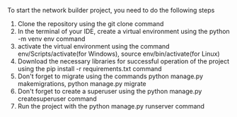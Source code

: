 To start the network builder project, you need to do the following steps

1. Clone the repository using the git clone command
2. In the terminal of your IDE, create a virtual environment using the python -m venv env command
3. activate the virtual environment using the command env/Scripts/activate(for Windows), source env/bin/activate(for Linux)
4. Download the necessary libraries for successful operation of the project using the pip install -r requirements.txt command 
5. Don't forget to migrate using the commands python manage.py makemigrations, python manage.py migrate
6. Don't forget to create a superuser using the python manage.py createsuperuser command 
7. Run the project with the python manage.py runserver command
